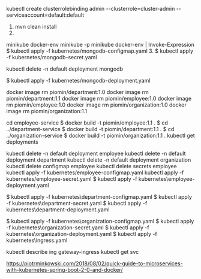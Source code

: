 kubectl create clusterrolebinding admin --clusterrole=cluster-admin --serviceaccount=default:default
1. mvn clean install
2. 
minikube docker-env
minikube -p minikube docker-env | Invoke-Expression
$ kubectl apply -f kubernetes/mongodb-configmap.yaml
3. 
$ kubectl apply -f kubernetes/mongodb-secret.yaml

kubectl delete -n default deployment mongodb

$ kubectl apply -f kubernetes/mongodb-deployment.yaml

docker image rm piomin/department:1.0
docker image rm piomin/department:1.1
docker image rm piomin/employee:1.0
docker image rm piomin/employee:1.0
docker image rm piomin/organization:1.0
docker image rm piomin/organization:1.1

cd employee-service
$ docker build -t piomin/employee:1.1 .
$ cd ../department-service
$ docker build -t piomin/department:1.1 .
$ cd ../organization-service
$ docker build -t piomin/organization:1.1 .
kubectl get deployments

kubectl delete -n default deployment employee
kubectl delete -n default deployment department
kubectl delete -n default deployment organization
kubectl delete configmap employee
kubectl delete secrets employee
kubectl apply -f kubernetes/employee-configmap.yaml
kubectl apply -f kubernetes/employee-secret.yaml
$ kubectl apply -f kubernetes\employee-deployment.yaml

$ kubectl apply -f kubernetes\department-configmap.yaml
$ kubectl apply -f kubernetes\department-secret.yaml
$ kubectl apply -f kubernetes\department-deployment.yaml

$ kubectl apply -f kubernetes\organization-configmap.yaml
$ kubectl apply -f kubernetes\organization-secret.yaml
$ kubectl apply -f kubernetes\organization-deployment.yaml
$ kubectl apply -f kubernetes\ingress.yaml

kubectl describe ing gateway-ingress
kubectl get svc

https://piotrminkowski.com/2018/08/02/quick-guide-to-microservices-with-kubernetes-spring-boot-2-0-and-docker/